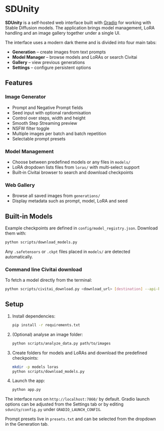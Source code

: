 # SDUnity

**SDUnity** is a self‑hosted web interface built with [Gradio](https://www.gradio.app/) for working with Stable Diffusion models. The application brings model management, LoRA handling and an image gallery together under a single UI.

The interface uses a modern dark theme and is divided into four main tabs:

- **Generation** – create images from text prompts
- **Model Manager** – browse models and LoRAs or search Civitai
- **Gallery** – view previous generations
- **Settings** – configure persistent options

## Features

### Image Generator
- Prompt and Negative Prompt fields
- Seed input with optional randomisation
- Control over steps, width and height
- Smooth Step Streaming preview
- NSFW filter toggle
- Multiple images per batch and batch repetition
- Selectable prompt presets

### Model Management
- Choose between predefined models or any files in `models/`
- LoRA dropdown lists files from `loras/` with multi‑select support
- Built‑in Civitai browser to search and download checkpoints

### Web Gallery
- Browse all saved images from `generations/`
- Display metadata such as prompt, model, LoRA and seed

## Built‑in Models

Example checkpoints are defined in `config/model_registry.json`. Download them with:

```bash
python scripts/download_models.py
```

Any `.safetensors` or `.ckpt` files placed in `models/` are detected automatically.

### Command line Civitai download

To fetch a model directly from the terminal:

```bash
python scripts/civitai_download.py <download_url> [destination] --api-key YOUR_KEY
```

## Setup

1. Install dependencies:
   ```bash
   pip install -r requirements.txt
   ```
2. (Optional) analyse an image folder:
   ```bash
   python scripts/analyze_data.py path/to/images
   ```
3. Create folders for models and LoRAs and download the predefined checkpoints:
   ```bash
   mkdir -p models loras
   python scripts/download_models.py
   ```
4. Launch the app:
   ```bash
   python app.py
   ```

The interface runs on `http://localhost:7860/` by default. Gradio launch options can be adjusted from the Settings tab or by editing `sdunity/config.py` under `GRADIO_LAUNCH_CONFIG`.

Prompt presets live in `presets.txt` and can be selected from the dropdown in the Generation tab.
